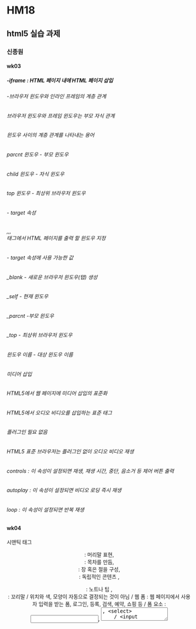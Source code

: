 # HM18
## html5 실습 과제
### 신종원
#### wk03
##### -iframe : HTML 페이지 내에 HTML 페이지 삽입
###### -브라우저 윈도우와 인라인 프레임의 계층 관계
###### 브라우저 윈도우와 프레임 윈도우는 부모 자식 관계
###### 윈도우 사이의 계층 관계를 나타내는 용어
###### parcnt 윈도우 - 부모 윈도우
###### child 윈도우 - 자식 윈도우
###### top 윈도우 - 최상위 브라우저 윈도우
###### - target 속성
###### <base>,<a>,<area>,<form>태그에서 HTML 페이지를 출력 할 윈도우 지정
###### - target 속성에 사용 가능한 값
######  _blank - 새로운 브라우저 윈도우(탭) 생성
######  _self - 현재 윈도우
######  _parcnt -부모 윈도우
######  _top - 최상위 브라우저 윈도우
######  윈도우 이름 - 대상 윈도우 이름
######  미디어 삽입
###### HTML5에서 웹 페이지에 미디어 삽입의 표준화
###### <audio>, <video>태그
###### HTML5에서 오디오 비디오를 삽입하는 표준 태그
###### 플러그인 필요 없음
###### HTML5 표준 브라우저는 플러그인 없이 오디오 비디오 재생
###### controls : 이 속성이 설정되면 재생, 재생 시간, 중단, 음소거 등 제어 버튼 출력
###### autoplay : 이 속성이 설정되면 비디오 로딩 즉시 재생
###### loop : 이 속성이 설정되면 반복 재생
  
#### wk04
시맨틱 태그 <header> : 머리말 표현, <nav> : 목차를 만듬, <section> : 장 혹은 절을 구성, <article> : 독립적인 콘텐츠 ,
  <aside> : 노트나 팁 , <footer> : 꼬리말 / 위치와 색, 모양이 자동으로 결정되는 것이 아님
    / 웹 폼 : 웹 페이지에서 사용자 입력을 받는 폼, 로그인, 등록, 검색, 예약, 쇼핑 등 / 폼 요소 : <input>, <textarea>, <select>
    / <input type="text"> : 한 줄 짜리 입력 창 , <input type="password"> : 암호 입력 창 , <textarea> : 여러 줄 입력 창
    / <datalist> : 목록 리스트를 작성하는 태그 / <input type="checkbox" : 체크박스 만들기 , <input type="radio" : 라디오버튼 만들기
    / <select> : 드롭다운 리스트에 목록 출력, 목록을 선택하는 입력 방식 / 선택형 요소에 <label> 태그 사용 / 색 표현
  
  
